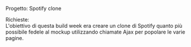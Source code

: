 Progetto: Spotify clone

Richieste:<br>
L'obiettivo di questa build week era creare un clone di Spotify quanto più possibile fedele al mockup utilizzando chiamate Ajax per popolare le varie pagine.
